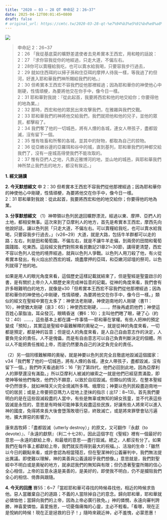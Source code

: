 ```yaml
---
title: "2020 – 03 – 28 QT 申命記 2：26~37"
date: 2025-04-12T00:01:45+0800
draft: false
# original_url: https://cmtc.tw/2020-03-28-qt-%e7%94%b3%e5%91%bd%e8%a8%98-2%ef%bc%9a2637
---
```


![](/images/qt.jpg)
> 申命記 2：26\~37  
> 2：26 「我從基底莫的曠野差遣使者去見希實本王西宏，用和睦的話說：  
> 2：27 『求你容我從你的地經過，只走大道，不偏左右。  
> 2：28你可以賣糧給我吃，也可以賣水給我喝，只要容我步行過去，  
> 2：29 就如住西珥的以掃子孫和住亞珥的摩押人待我一樣，等我過了約但河，好進入耶和華我們神所賜給我們的地。』  
> 2：30 但希實本王西宏不容我們從他那裡經過；因為耶和華你的神使他心中剛硬，性情頑梗，為要將他交在你手中，像今日一樣。  
> 2：31 耶和華對我說：『從此起首，我要將西宏和他的地交給你；你要得他的地為業。』  
> 2：32 那時，西宏和他的眾民出來攻擊我們，在雅雜與我們交戰。  
> 2：33 耶和華我們的神將他交給我們，我們就把他和他的兒子，並他的眾民，都擊殺了。  
> 2：34 我們奪了他的一切城邑，將有人煙的各城，連女人帶孩子，盡都毀滅，沒有留下一個。  
> 2：35 惟有牲畜和所奪的各城，並其中的財物，都取為自己的掠物。  
> 2：36 從亞嫩谷邊的亞羅珥和谷中的城，直到基列，耶和華我們的神都交給我們了，沒有一座城高得使我們不能攻取的。  
> 2：37 惟有亞捫人之地，凡靠近雅博河的地，並山地的城邑，與耶和華我們神所禁止我們去的地方，都沒有挨近。」

**1. 經文誦讀**

**2.  今天默想經文**
申 2：30 但希實本王西宏不容我們從他那裡經過；因為耶和華你的神使他心中剛硬，性情頑梗，為要將他交在你手中，像今日一樣。  
2：31 耶和華對我說：從此起首，我要將西宏和他的地交給你；你要得他的地為業。

**3. 分享默想經文**
（1）神帶領以色列民退回曠野漂流，經過以東、摩押、亞捫人的土地，都相安無事。這次來到了亞摩利人的地方，首先是希實本王西宏，摩西先向他說好話，讓以色列民「只走大道，不偏左右。可以賣糧給我吃，也可以賣水給我喝，只要容我步行過去，」（v26\~29）大道，就是大路，包括牛羊群都可以走的路；左右，則是田和葡萄園。不偏左右，就是不讓牛羊走偏，到兩旁的田間和葡萄園踐踏、吃東西。這段經文我們對照來看民數記21章21\~30節，講得更清楚，西宏不容以色列人從他的境界經過，就與以色列人爭戰。以色列人用刀殺了他，有火從希實本發出，有火焰出於西宏的城，燒盡摩押的亞珥，和亞嫩河邱壇的祭司，以色列就得了他的地。

如果是用人的眼光角度來看，這個歷史這樣記載就結束了，但是聖經是聖靈啟示的書，是有關於上帝介入人類歷史來完成神旨意的記載。從神的角度來看，我們會有許多眼難明白的地方，就像是v30「但希實本王西宏不容我們從他那裡經過；因為耶和華你的神使他心中剛硬，性情頑梗，為要將他交在你手中，像今日一樣。」類似的經文在聖經中實在太多了：神使法老剛硬，神使迦南地的人剛硬（書11：10），神使猶大剛硬（哀3：65）；神使西宏剛硬，……，然後再處罰他們；神使這百姓心蒙脂油，耳朵發沉，眼睛昏迷（賽6：10）；主叫他們瞎了眼，硬了心（約12：40）……，這些基本上都在講一件事情──耶和華在掌權。有些人把神的預定變成「預知」，其實這是聖經中最難解釋的奧秘之一，就是從神的角度來看，一切都是預定，都是神的旨意；但是從人的角度來看，是人自己自由意志作的決定，人要負完全的責任。人不是傀儡，而是有自由意志可以自己負責判斷決定的個體。所以人不能把責任推給上帝，而是仍然要為自己的決定負完全的責任。

（2）另一個同樣難解釋的奧秘，就是神要以色列民完全且徹底地毀滅這個國家：v34「我們奪了他的一切城邑，將有人煙的各城，連女人帶孩子，盡都毀滅，沒有留下一個。」我們昨天看過創15：16「到了第四代，他們必回到此地，因為亞摩利人的罪孽還沒有滿盈。」所以亞摩利人被滅的線索之一就是他們已經惡貫滿盈，即使神等候他們悔改，他們仍不願意，以致於自招毀滅。但類似的情況，在整本聖經中仍然很多，就如神降天火完全燒滅所多瑪、蛾摩拉；神要以色列民殺盡迦南地一切的居民；或是上帝要把亞瑪力人從地上塗抹的指示 ( 出17：8\~13)。首先我們要明白的是在這些毀滅殺盡的人當中，有些是無辜或無知的婦女孩童，並不代表這些毀滅是永恆的，意思是有時候可能神事先殺盡這些民族，好讓有些人將來可以進入神的國度，免得將來長大後會墮落敗壞行惡，終致滅亡，或是將來罪孽會玷污遍地，擴大罪惡的影響力。

康來昌牧師：「盡都毀滅（utterly destroy）」的原文，又可翻作『永獻（to devote）』、『永遠的獻祭』（利二十七28）。因此這個字在《聖經》裡有一個最好的意思──永遠的獻給上帝，和最壞的意思──盡行毀滅。總之，人都沒有分了。如果我們在每件事上都獻給上帝，我們就反而得到最大的祝福。」、活潑的生命：「雖然以今日的觀點來看，或許會認為相當殘忍，但在聖潔神的公義審判中，我們無法提出異議。即使難以理解，神的美善與公義遠超乎我們想像。」意思就是，我們對聖經中不明白或是奧秘的地方，就承認我們的無知與有限；但仍憑著聖靈所賜的信心全心相信，上帝的旨意永遠是美善的，是美好的，即使我不明白，仍不是攔阻我們全心的相信、倚靠與跟隨。

**4. 今天的回應**
賽55：6\~7「當趁耶和華可尋找的時候尋找他，相近的時候求告他。惡人當離棄自己的道路；不義的人當除掉自己的意念。歸向耶和華，耶和華就必憐恤他；當歸向我們的上帝，因為上帝必廣行赦免。」神的憐憫，永遠向審判誇勝，神喜愛憐恤，喜愛施恩，一切憂傷痛悔的心靈，主必不輕看。「看哪，現在正是悅納的時候！現在正是拯救的日子！」隨時來親近神，必不羞愧，必蒙恩惠！
